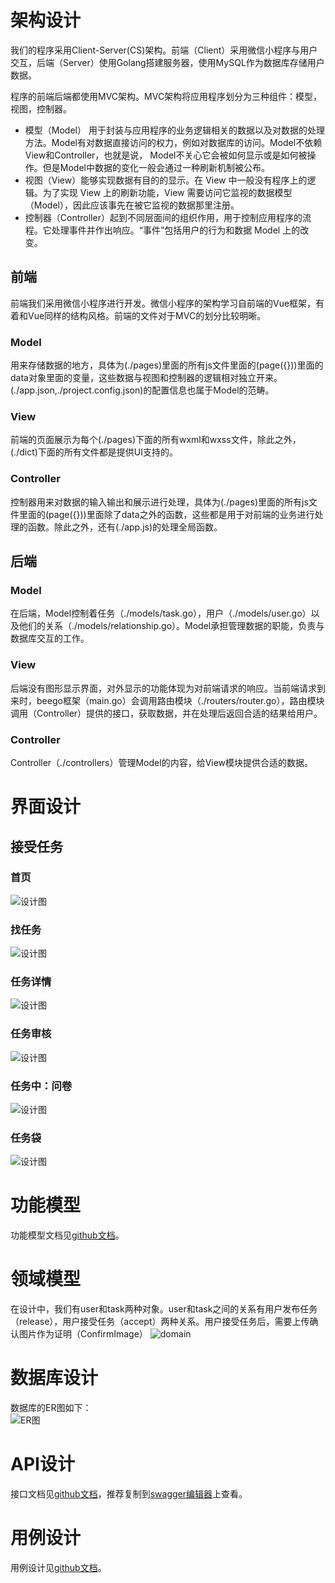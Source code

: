 # 架构设计
我们的程序采用Client-Server(CS)架构。前端（Client）采用微信小程序与用户交互，后端（Server）使用Golang搭建服务器，使用MySQL作为数据库存储用户数据。

程序的前端后端都使用MVC架构。MVC架构将应用程序划分为三种组件：模型，视图，控制器。

- 模型（Model） 用于封装与应用程序的业务逻辑相关的数据以及对数据的处理方法。Model有对数据直接访问的权力，例如对数据库的访问。Model不依赖View和Controller，也就是说， Model不关心它会被如何显示或是如何被操作。但是Model中数据的变化一般会通过一种刷新机制被公布。
- 视图（View）能够实现数据有目的的显示。在 View 中一般没有程序上的逻辑。为了实现 View 上的刷新功能，View 需要访问它监视的数据模型（Model），因此应该事先在被它监视的数据那里注册。
- 控制器（Controller）起到不同层面间的组织作用，用于控制应用程序的流程。它处理事件并作出响应。“事件”包括用户的行为和数据 Model 上的改变。

## 前端
前端我们采用微信小程序进行开发。微信小程序的架构学习自前端的Vue框架，有着和Vue同样的结构风格。前端的文件对于MVC的划分比较明晰。
### Model
用来存储数据的地方，具体为(./pages)里面的所有js文件里面的(page({}))里面的data对象里面的变量，这些数据与视图和控制器的逻辑相对独立开来。(./app.json,./project.config.json)的配置信息也属于Model的范畴。
### View
前端的页面展示为每个(./pages)下面的所有wxml和wxss文件，除此之外，(./dict)下面的所有文件都是提供UI支持的。
### Controller
控制器用来对数据的输入输出和展示进行处理，具体为(./pages)里面的所有js文件里面的(page({}))里面除了data之外的函数，这些都是用于对前端的业务进行处理的函数。除此之外，还有(./app.js)的处理全局函数。

## 后端
### Model
在后端，Model控制着任务（./models/task.go），用户（./models/user.go）以及他们的关系（./models/relationship.go）。Model承担管理数据的职能，负责与数据库交互的工作。
### View
后端没有图形显示界面，对外显示的功能体现为对前端请求的响应。当前端请求到来时，beego框架（main.go）会调用路由模块（./routers/router.go），路由模块调用（Controller）提供的接口，获取数据，并在处理后返回合适的结果给用户。
### Controller
Controller（./controllers）管理Model的内容，给View模块提供合适的数据。

# 界面设计
## 接受任务
### 首页
![设计图](https://github.com/milkymoney/Dashboard/blob/master/pic/UI%E8%8D%89%E5%9B%BE_%E4%BB%BB%E5%8A%A1%E6%8E%A5%E5%8F%97/%E6%8E%A5%E5%8F%97%E4%BB%BB%E5%8A%A1-1-%E9%A6%96%E9%A1%B5.png?raw=true)
### 找任务
![设计图](https://github.com/milkymoney/Dashboard/blob/master/pic/UI%E8%8D%89%E5%9B%BE_%E4%BB%BB%E5%8A%A1%E6%8E%A5%E5%8F%97/%E6%8E%A5%E5%8F%97%E4%BB%BB%E5%8A%A1-2-%E6%89%BE%E4%BB%BB%E5%8A%A1.png?raw=true)
### 任务详情
![设计图](https://github.com/milkymoney/Dashboard/blob/master/pic/UI%E8%8D%89%E5%9B%BE_%E4%BB%BB%E5%8A%A1%E6%8E%A5%E5%8F%97/%E6%8E%A5%E5%8F%97%E4%BB%BB%E5%8A%A1-3-%E4%BB%BB%E5%8A%A1%E8%AF%A6%E6%83%85.png?raw=true)
### 任务审核
![设计图](https://github.com/milkymoney/Dashboard/blob/master/pic/UI%E8%8D%89%E5%9B%BE_%E4%BB%BB%E5%8A%A1%E6%8E%A5%E5%8F%97/%E6%8E%A5%E5%8F%97%E4%BB%BB%E5%8A%A1-4-%E4%BB%BB%E5%8A%A1%E5%AE%A1%E6%A0%B8.png?raw=true)
### 任务中：问卷
![设计图](https://github.com/milkymoney/Dashboard/blob/master/pic/UI%E8%8D%89%E5%9B%BE_%E4%BB%BB%E5%8A%A1%E6%8E%A5%E5%8F%97/%E6%8E%A5%E5%8F%97%E4%BB%BB%E5%8A%A1-5-%E4%BB%BB%E5%8A%A1%E4%B8%AD%EF%BC%9A%E9%97%AE%E5%8D%B7.png?raw=true)
### 任务袋
![设计图](https://github.com/milkymoney/Dashboard/blob/master/pic/UI%E8%8D%89%E5%9B%BE_%E4%BB%BB%E5%8A%A1%E6%8E%A5%E5%8F%97/%E6%8E%A5%E5%8F%97%E4%BB%BB%E5%8A%A1-6-%E4%BB%BB%E5%8A%A1%E8%A2%8B.png?raw=true)

# 功能模型
功能模型文档见[github文档](https://github.com/milkymoney/Dashboard/blob/master/system.md)。

# 领域模型
在设计中，我们有user和task两种对象。user和task之间的关系有用户发布任务（release），用户接受任务（accept）两种关系。用户接受任务后，需要上传确认图片作为证明（ConfirmImage）
![domain](https://github.com/milkymoney/Dashboard/blob/master/domain.png?raw=true)

# 数据库设计
数据库的ER图如下：  
![ER图](https://github.com/milkymoney/Dashboard/blob/master/ER%E5%9B%BE.png?raw=true)

# API设计
接口文档见[github文档](https://github.com/milkymoney/Dashboard/blob/master/api.yaml)，推荐复制到[swagger编辑器](https://editor.swagger.io/)上查看。

# 用例设计
用例设计见[github文档](https://github.com/milkymoney/Dashboard/blob/master/usecase.md)。
